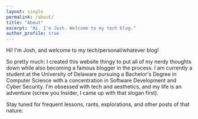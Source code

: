 ```yaml
---
layout: single
permalink: /about/
title: "About"
excerpt: "Hi. I'm Josh. Welcome to my tech blog."
author_profile: true
---
```

Hi! I'm Josh, and welcome to my tech/personal/whatever blog!

So pretty much: I created this website thingy to put all of my nerdy thoughts down while also becoming a famous blogger in the process. I am currently a student at the University of Delaware pursuing a Bachelor's Degree in Computer Science with a concentration in Software Development and Cyber Security. I'm obsessed with tech and aesthetics, and my life is an adventure (screw you Insider, I came up with that slogan first).

Stay tuned for frequent lessons, rants, explorations, and other posts of that nature.

